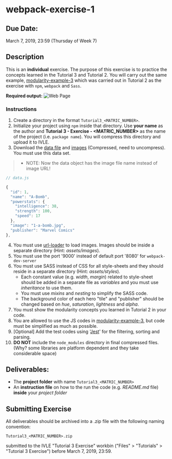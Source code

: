 # webpack-exercise-1

## Due Date:
March 7, 2019, 23:59 (Thursday of Week 7)

## Description
This is an **individual** exercise. The purpose of this exercise is to practice the concepts learned in the Tutorial 3 and Tutorial 2. You will carry out the same example, [modularity-example-3](https://github.com/janakanuwan/web-page-design/tree/master/modularity-example-3) which was carried out in Tutorial 2 as the exercise with `npm`, `webpack` and `Sass`.

**Required output:**
![Web Page](https://github.com/janakanuwan/web-page-design/blob/master/modularity-example-3/My%20Super%20Heros.png)

### Instructions
1. Create a directory in the format  `Tutorial3_<MATRIC_NUMBER>`.
2. Initialize your project using `npm` inside that directory. Use **your name** as the author and **Tutorial 3 - Exercise - <MATRIC_NUMBER>** as the name of the project (i.e. `package name`). You will compress this directory and upload it to IVLE.
3. Download the [data file](https://github.com/janakanuwan/web-page-design/blob/master/webpack-exercise-1/data/data.js) and [images](https://github.com/janakanuwan/web-page-design/blob/master/webpack-exercise-1/data/images.zip) (Compressed, need to uncompress). You must use this data set.
>- NOTE: Now the data object has the image file name instead of image URL!
```javascript
// data.js

{
  "id": 1,
  "name": "A-Bomb",
  "powerstats": {
    "intelligence": 38,
    "strength": 100,
    "speed": 17
  },
  "image": "1-a-bomb.jpg",
  "publisher": "Marvel Comics"
},

```
4. You must use [url-loader](https://github.com/webpack-contrib/url-loader) to load images. Images should be inside a separate directory (Hint: _assets/images_). 
5. You must use the port '9000' instead of default port '8080' for `webpack-dev-server`
6. You must use SASS instead of CSS for all style-sheets and they should reside in a separate directory (Hint: _assets/styles_).
    - Each constant value (e.g. _width_, _margin_) related to style-sheet should be added in a separate file as _variables_ and you must use _inheritance_ to use them.
    - You must use _mixins_ and _nesting_ to simplify the SASS code.
    - The background color of each hero "tile" and "publisher" should be changed based on _hue_, _saturation_, _lightness_ and _alpha_.
7. You must show the modularity concepts you learned in Tutorial 2 in your code.
8. You are allowed to use the JS codes in [modularity-example-3](https://github.com/janakanuwan/web-page-design/tree/master/modularity-example-3), but code must be simplified as much as possible.
9. [Optional] Add the test codes using '[Jest](https://jestjs.io/docs/en/getting-started)' for the filtering, sorting and parsing.
10. **DO NOT** include the `node_modules` directory in final compressed files. (Why? some libraries are platform dependent and they take considerable space)

## Deliverables:
- The **project folder** with name `Tutorial3_<MATRIC_NUMBER>`
- An **instruction file** on how to the run the code (e.g. _README.md_ file) **inside** your _project folder_

## Submitting Exercise
All deliverables should be archived into a .zip file with the following naming convention:
```
Tutorial3_<MATRIC_NUMBER>.zip
```
submitted to the IVLE "Tutorial 3 Exercise" workbin ("Files" > "Tutorials" > "Tutorial 3 Exercise") before March 7, 2019, 23:59.

